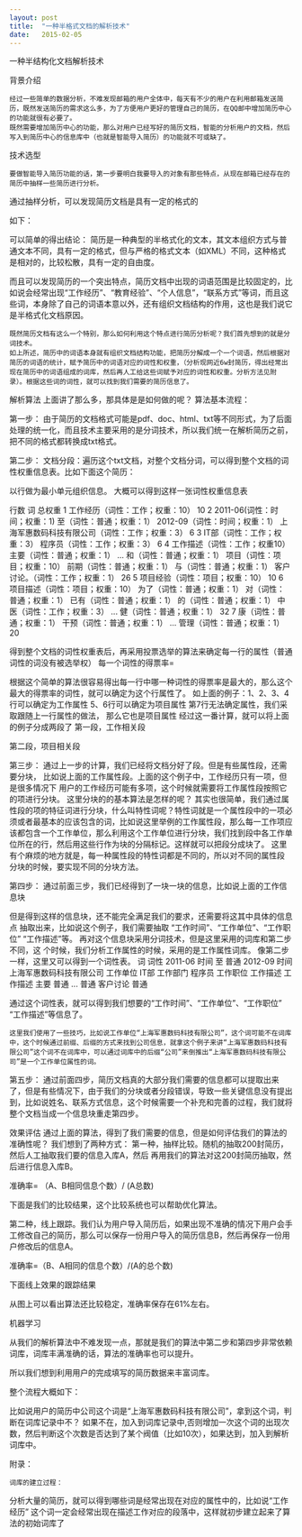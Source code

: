```yaml
---
layout: post
title:  "一种半格式文档的解析技术"
date:   2015-02-05
---
```

一种半结构化文档解析技术

背景介绍  
     
	经过一些简单的数据分析，不难发现邮箱的用户全体中，每天有不少的用户在利用邮箱发送简历，既然发送简历的需求这么多，为了方便用户更好的管理自己的简历，在QQ邮中增加简历中心的功能就很有必要了。
	既然需要增加简历中心的功能，那么对用户已经写好的简历文档，智能的分析用户的文档，然后写入到简历中心的信息库中（也就是智能导入简历）的功能就不可或缺了。

技术选型

	要做智能导入简历功能的话，第一步要明白我要导入的对象有那些特点，从现在邮箱已经存在的简历中抽样一些简历进行分析。

通过抽样分析，可以发现简历文档是具有一定的格式的

如下：
 

可以简单的得出结论：
简历是一种典型的半格式化的文本，其文本组织方式与普通文本不同，具有一定的格式，但与严格的格式文本（如XML）不同，这种格式是相对的，比较松散，具有一定的自由度。

而且可以发现简历的一个突出特点，简历文档中出现的词语范围是比较固定的，比如说会经常出现“工作经历”、“教育经验”、“个人信息”，“联系方式”等词，而且这些词，本身除了自己的词语本意以外，还有组织文档结构的作用，这也是我们说它是半格式化文档原因。

	既然简历文档有这么一个特别，那么如何利用这个特点进行简历分析呢？我们首先想到的就是分词技术。
	如上所述，简历中的词语本身就有组织文档结构功能，把简历分解成一个一个词语，然后根据对简历的词语的统计，赋予简历中的词语对应的词性和权重，（分析现网近6w封简历，得出经常出现在简历中的词语组成的词库，然后再人工给这些词赋予对应的词性和权重。分析方法见附录）。根据这些词的词性，就可以找到我们需要的简历信息了。


解析算法
	上面讲了那么多，那具体是是如何做的呢？
	算法基本流程：

第一步：
	由于简历的文档格式可能是pdf、doc、html、txt等不同形式，为了后面处理的统一化，而且技术主要采用的是分词技术，所以我们统一在解析简历之前，把不同的格式都转换成txt格式。

第二步：
	文档分段：遍历这个txt文档，对整个文档分词，可以得到整个文档的词性权重信息表。比如下面这个简历：
	
	
以行做为最小单元组织信息。
大概可以得到这样一张词性权重信息表

行数	词	总权重
1	工作经历（词性：工作；权重：10）	10
2	2011-06(词性：时间；权重：1)
至（词性：普通；权重：1）
2012-09（词性：时间；权重：1） 
上海军惠数码科技有限公司（词性：工作；权重：3）
	6
3	IT部（词性：工作；权重：3） 
程序员（词性：工作；权重：3）
	6
4	工作描述（词性：工作；权重10）
主要（词性：普通；权重：1）
...
和（词性：普通；权重：1）
项目（词性：项目；权重：10）
前期（词性：普通；权重：1）
与（词性：普通；权重：1）
客户讨论。（词性：工作；权重：1）
	26
5	项目经验（词性：项目；权重：10）	10
6	项目描述（词性：项目；权重：10）
为了（词性：普通；权重：1）
对（词性：普通；权重：1）
已有（词性：普通；权重：1）
的（词性：普通；权重：1）
中医（词性：工作；权重：3）
...
健（词性：普通；权重：1）	32
7	康（词性：普通；权重：1）
干预（词性：普通；权重：1）
...
管理（词性：普通；权重：1）	20

得到整个文档的词性权重表后，再采用投票选举的算法来确定每一行的属性（普通词性的词没有被选举权）
每一个词性的得票率=

根据这个简单的算法很容易得出每一行中哪一种词性的得票率是最大的，那么这个最大的得票率的词性，就可以确定为这个行属性了。
如上面的例子：1、2、3、4行可以确定为工作属性
              5、6行可以确定为项目属性
              第7行无法确定属性，我们采取跟随上一行属性的做法，
	  那么它也是项目属性
经过这一番计算，就可以将上面的例子分成两段了
第一段，工作相关段


第二段，项目相关段


第三步：
	通过上一步的计算，我们已经将文档分好了段。但是有些属性段，还需要分块，
比如说上面的工作属性段。上面的这个例子中，工作经历只有一项，但是很多情况下
用户的工作经历可能有多项，这个时候就需要将工作属性段按照它的项进行分块。
	这里分块的的基本算法是怎样的呢？
	其实也很简单，我们通过属性段的项的特征词进行分块，什么叫特性词呢？特性词就是一个属性段中的一项必须或者最基本的应该包含的词，比如说这里举例的工作属性段，那么每一工作项应该都包含一个工作单位，那么利用这个工作单位进行分块，我们找到段中各工作单位所在的行，然后用这些行作为块的分隔标记。这样就可以把段分成块了。
	这里有个麻烦的地方就是，每一种属性段的特性词都是不同的，所以对不同的属性段
分块的时候，要实现不同的分块方法。

第四步：
	通过前面三步，我们已经得到了一块一块的信息，比如说上面的工作信息块
	
	
	
但是得到这样的信息块，还不能完全满足我们的要求，还需要将这其中具体的信息点
抽取出来，比如说这个例子，我们需要抽取 “工作时间”、“工作单位”、“工作职位”
“工作描述”等。
	再对这个信息块采用分词技术，但是这里采用的词库和第二步不同，这
个时候，我们分析工作属性的时候，采用的是工作属性词库。
	像第二步一样，这里又可以得到一个词性表。
词	词性
2011-06	时间
至	普通
2012-09	时间
上海军惠数码科技有限公司	工作单位
IT部 	工作部门
程序员	工作职位
工作描述	工作描述
主要	普通
...	普通
客户讨论	普通
	
通过这个词性表，就可以得到我们想要的“工作时间”、“工作单位”、“工作职位”
“工作描述”等信息了。

	这里我们使用了一些技巧，比如说工作单位“上海军惠数码科技有限公司”，这个词可能不在词库中，这个时候通过前缀、后缀的方式来找到公司信息，就拿这个例子来讲“上海军惠数码科技有限公司”这个词不在词库中，可以通过词库中的后缀“公司”来倒推出“上海军惠数码科技有限公司”是一个工作单位属性的词。

第五步：
	通过前面四步，简历文档真的大部分我们需要的信息都可以提取出来了，但是有些情况下，由于我们的分块或者分段错误，导致一些关键信息没有提出到，比如说姓名、联系方式信息，这个时候需要一个补充和完善的过程，我们就将整个文档当成一个信息块重走第四步。
	
效果评估
	通过上面的算法，得到了我们需要的信息，但是如何评估我们的算法的准确性呢？
我们想到了两种方式：
第一种，抽样比较。随机的抽取200封简历，然后人工抽取我们要的信息入库A，然后
再用我们的算法对这200封简历抽取，然后进行信息入库B。
 
准确率= （A、B相同信息个数）/ (A总数)

下面是我们的比较结果，这个比较系统也可以帮助优化算法。


第二种，线上跟踪。我们认为用户导入简历后，如果出现不准确的情况下用户会手工修改自己的简历，那么可以保存一份用户导入的简历信息B，然后再保存一份用户修改后的信息A。

准确率=（B、A相同的信息个数）/(A的总个数)

下面线上效果的跟踪结果

从图上可以看出算法还比较稳定，准确率保存在61%左右。

机器学习

从我们的解析算法中不难发现一点，那就是我们的算法中第二步和第四步非常依赖词库，词库丰满准确的话，算法的准确率也可以提升。

所以我们想到利用用户的完成填写的简历数据来丰富词库。

整个流程大概如下：



比如说用户的简历中公司这个词是“上海军惠数码科技有限公司”，拿到这个词，判断在词库记录中不？ 如果不在，加入到词库记录中,否则增加一次这个词的出现次数，然后判断这个次数是否达到了某个阀值（比如10次），如果达到，加入到解析词库中。



附录：
	
	词库的建立过程：
	
  分析大量的简历，就可以得到哪些词是经常出现在对应的属性中的，比如说“工作经历” 这个词一定会经常出现在描述工作对应的段落中，这样就初步建立起来了算法的初始词库了

